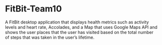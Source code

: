 # FitBit-Team10
A FitBit desktop application that displays health metrics such as activity levels and heart rate, Accolades, and a Map that uses Google Maps API and shows the user places that the user has visited based on the total number of steps that was taken in the user’s lifetime.
